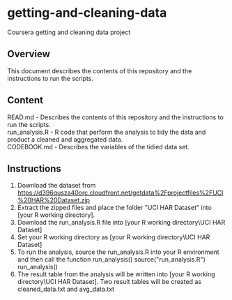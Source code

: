 # getting-and-cleaning-data
Coursera getting and cleaning data project

## Overview
This document describes the contents of this repository and the instructions to run the scripts.

## Content
READ.md         - Describes the contents of this repository and the instructions to run the scripts.<br>
run_analysis.R  - R code that perform the analysis to tidy the data and product a cleaned and aggregated data.<br>
CODEBOOK.md     - Describes the variables of the tidied data set.<br>

## Instructions
1. Download the dataset from https://d396qusza40orc.cloudfront.net/getdata%2Fprojectfiles%2FUCI%20HAR%20Dataset.zip
2. Extract the zipped files and place the folder "UCI HAR Dataset" into [your R working directory].
3. Download the run_analysis.R file into [your R working directory\UCI HAR Dataset\]
4. Set your R working directory as [your R working directory\UCI HAR Dataset\]
5. To run the analysis, source the run_analysis.R into your R environment and then call the function run_analysis()
   source("run_analysis.R")
   run_analysis()
6. The result table from the analysis will be written into  [your R working directory\UCI HAR Dataset\]. Two result tables will be created    as cleaned_data.txt and avg_data.txt
